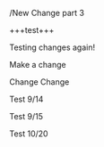 /New Change part 3

+++test+++


Testing changes again!

Make a change

Change Change

Test 9/14


Test 9/15

Test 10/20
